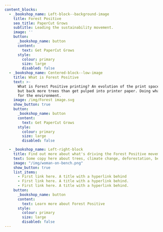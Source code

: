 ```yaml
---
content_blocks:
  - _bookshop_name: Left-block--background-image
    title: Forest Positive
    seo_title: PaperCut Grows
    subtitle: Leading the sustainability movement.
    image: ''
    button:
      _bookshop_name: button
      content:
        text: Get PaperCut Grows
      style:
        colour: primary
        size: large
        disabled: false
  - _bookshop_name: Centered-block--low-image
    title: What is Forest Positive
    text: >-
      What is Forest Positive printing? An evolution of the print space, putting
      but back more trees than get pulped into printer paper. Doing what’s right
      for the environment.
    image: /img/Forest image.svg
    show_button: true
    button:
      _bookshop_name: button
      content:
        text: Get PaperCut Grows
      style:
        colour: primary
        size: large
        disabled: false

  - _bookshop_name: Left-right-block
    title: Find out more about what's driving the Forest Positive movement
    text: Some copy here about trees, climate change, deforestation, benefits of planting and/or similar. It shouldn’t be too long, as we expect this section to not be more than this amount of lines. But there’s room for a bit more. Maybe another line.
    image: "/img/woman-on-bench.png"
    show_button: true
    list_items: 
      - First link here. A title with a hyperlink behind
      - First link here. A title with a hyperlink behind.
      - First link here. A title with a hyperlink behind.
    button:
      _bookshop_name: button
      content:
        text: Learn more about Forest Positive
      style:
        colour: primary
        size: large
        disabled: false
---
```

